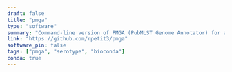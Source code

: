 ```yaml
---
draft: false
title: "pmga"
type: "software"
summary: "Command-line version of PMGA (PubMLST Genome Annotator) for all *Neisseria* species and *Haemophilus influenzae*"
link: "https://github.com/rpetit3/pmga"
software_pin: false
tags: ["pmga", "serotype", "bioconda"]
conda: true
---
```

